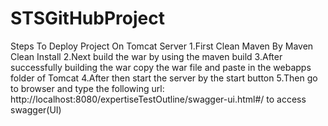 # STSGitHubProject
Steps To Deploy Project On Tomcat Server
1.First Clean Maven By Maven Clean Install
2.Next build the war by using the maven build 
3.After successfully building the war copy the war file and paste in the webapps folder of Tomcat
4.After then start the server by the start button
5.Then go to browser and type the following url: http://localhost:8080/expertiseTestOutline/swagger-ui.html#/ to access swagger(UI)
